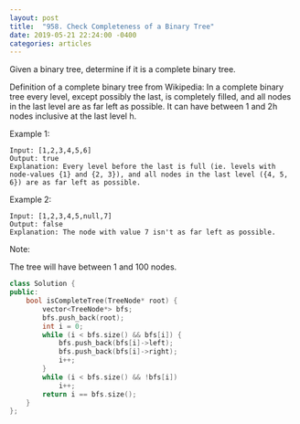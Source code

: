 ```yaml
---
layout: post
title:  "958. Check Completeness of a Binary Tree"
date: 2019-05-21 22:24:00 -0400
categories: articles
---
```

Given a binary tree, determine if it is a complete binary tree.

Definition of a complete binary tree from Wikipedia:
In a complete binary tree every level, except possibly the last, is completely filled, and all nodes in the last level are as far left as possible. It can have between 1 and 2h nodes inclusive at the last level h.

Example 1:
```
Input: [1,2,3,4,5,6]
Output: true
Explanation: Every level before the last is full (ie. levels with node-values {1} and {2, 3}), and all nodes in the last level ({4, 5, 6}) are as far left as possible.
```
Example 2:
```
Input: [1,2,3,4,5,null,7]
Output: false
Explanation: The node with value 7 isn't as far left as possible.
```
Note:

The tree will have between 1 and 100 nodes.

```c++
class Solution {
public:
    bool isCompleteTree(TreeNode* root) {
        vector<TreeNode*> bfs;
        bfs.push_back(root);
        int i = 0;
        while (i < bfs.size() && bfs[i]) {
            bfs.push_back(bfs[i]->left);
            bfs.push_back(bfs[i]->right);
            i++;
        }
        while (i < bfs.size() && !bfs[i])
            i++;
        return i == bfs.size();
    }
};
```